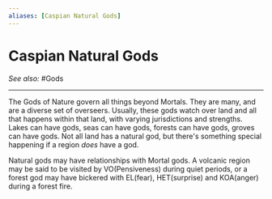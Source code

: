 ```yaml
---
aliases: [Caspian Natural Gods]
---
```


# Caspian Natural Gods
*See also:* #Gods 
___
The Gods of Nature govern all things beyond Mortals. They are many, and are a diverse set of overseers. Usually, these gods watch over land and all that happens within that land, with varying jurisdictions and strengths. Lakes can have gods, seas can have gods, forests can have gods, groves can have gods. Not all land has a natural god, but there's something special happening if a region *does* have a god.

Natural gods may have relationships with Mortal gods. A volcanic region may be said to be visited by VO(Pensiveness) during quiet periods, or a forest god may have bickered with EL(fear), HET(surprise) and KOA(anger) during a forest fire.